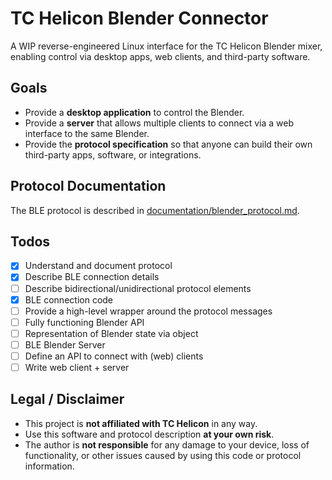 # TC Helicon Blender Connector

A WIP reverse-engineered Linux interface for the TC Helicon Blender mixer, enabling control via desktop apps, web clients, and third-party software.

## Goals

- Provide a **desktop application** to control the Blender.
- Provide a **server** that allows multiple clients to connect via a web interface to the same Blender.
- Provide the **protocol specification** so that anyone can build their own third-party apps, software, or integrations.

## Protocol Documentation

The BLE protocol is described in [documentation/blender_protocol.md](documentation/blender_protocol.md).

## Todos
- [x] Understand and document protocol
- [x] Describe BLE connection details
- [ ] Describe bidirectional/unidirectional protocol elements
- [x] BLE connection code
- [ ] Provide a high-level wrapper around the protocol messages
- [ ] Fully functioning Blender API
- [ ] Representation of Blender state via object
- [ ] BLE Blender Server
- [ ] Define an API to connect with (web) clients
- [ ] Write web client + server

## Legal / Disclaimer

- This project is **not affiliated with TC Helicon** in any way.
- Use this software and protocol description **at your own risk**.
- The author is **not responsible** for any damage to your device, loss of functionality, or other issues caused by using this code or protocol information.
